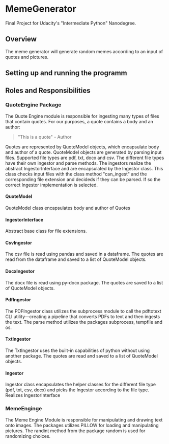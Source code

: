 # MemeGenerator
Final Project for Udacity's "Intermediate Python" Nanodegree. 

## Overview
The meme generator will generate random memes according to an input of quotes and pictures.

## Setting up and running the programm

## Roles and Responsibilities

### QuoteEngine Package
The Quote Engine module is responsible for ingesting many types of files that contain quotes. For our purposes, a quote contains a body and an author:

> "This is a quote" - Author

Quotes are represented by QuoteModel objects, which encapsulate body and author of a quote. QuoteModel objects are generated by parsing input files. Supported file types are pdf, txt, docx and csv. The different file types have their own ingestor and parse methods. The ingestors realize the abstract IngestorInterface and are encapsulated by the Ingestor class. This class checks input files with the class method "can_ingest" and the corresponding file extension and decideds if they can be parsed. If so the correct Ingestor implementation is selected.

#### QuoteModel
QuoteModel class encapsulates body and author of Quotes

#### IngestorInterface
Abstract base class for file extensions.

#### CsvIngestor
The csv file is read using pandas and saved in a dataframe. The quotes are read from the dataframe and saved to a list of QuoteModel objects.

#### DocxIngestor
The docx file is read using py-docx package. The quotes are saved to a list of QuoteModel objects.

#### PdfIngestor
The PDFIngestor class utilizes the subprocess module to call the pdftotext CLI utility—creating a pipeline that converts PDFs to text and then ingests the text. The parse method utilizes the packages subprocess, tempfile and os.

#### TxtIngestor
The TxtIngestor uses the built-in capabilities of python without using another package. The quotes are read and saved to a list of QuoteModel objects.

#### Ingestor
Ingestor class encapsulates the helper classes for the different file type (pdf, txt, csv, docx) and picks the Ingestor according to the file type. Realizes IngestorInterface

### MemeEnginge
The Meme Engine Module is responsible for manipulating and drawing text onto images. The packages utilizes PILLOW for loading and manipulating pictures. The randint method from the package random is used for randomizing choices.
